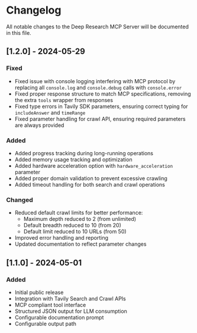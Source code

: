 # Changelog

All notable changes to the Deep Research MCP Server will be documented in this file.

## [1.2.0] - 2024-05-29

### Fixed
- Fixed issue with console logging interfering with MCP protocol by replacing all `console.log` and `console.debug` calls with `console.error`
- Fixed proper response structure to match MCP specifications, removing the extra `tools` wrapper from responses
- Fixed type errors in Tavily SDK parameters, ensuring correct typing for `includeAnswer` and `timeRange`
- Fixed parameter handling for crawl API, ensuring required parameters are always provided

### Added
- Added progress tracking during long-running operations
- Added memory usage tracking and optimization
- Added hardware acceleration option with `hardware_acceleration` parameter
- Added proper domain validation to prevent excessive crawling
- Added timeout handling for both search and crawl operations

### Changed
- Reduced default crawl limits for better performance:
  - Maximum depth reduced to 2 (from unlimited)
  - Default breadth reduced to 10 (from 20)
  - Default limit reduced to 10 URLs (from 50)
- Improved error handling and reporting
- Updated documentation to reflect parameter changes

## [1.1.0] - 2024-05-01

### Added
- Initial public release
- Integration with Tavily Search and Crawl APIs
- MCP compliant tool interface
- Structured JSON output for LLM consumption
- Configurable documentation prompt
- Configurable output path 